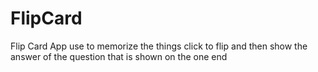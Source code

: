# FlipCard
Flip Card App use to memorize the things click to flip and then show the answer of the question that is shown on the one end 

